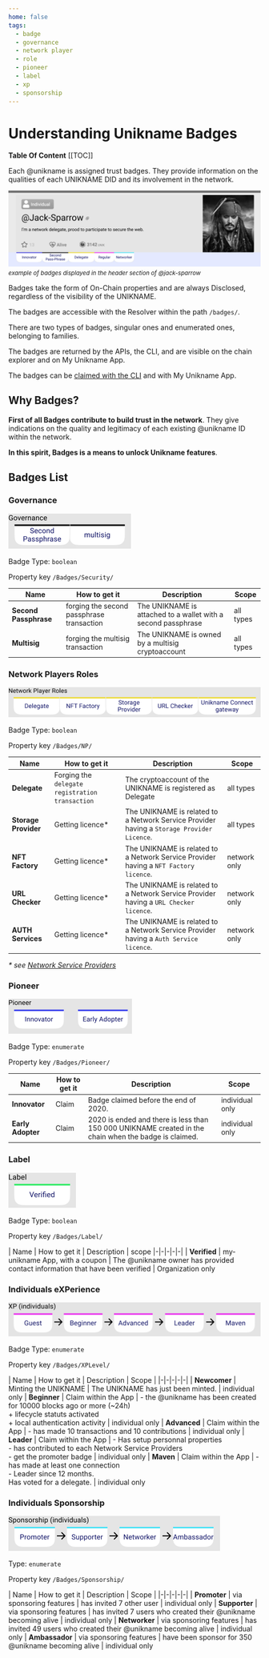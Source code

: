 ```yaml
---
home: false
tags: 
  - badge
  - governance
  - network player
  - role
  - pioneer
  - label
  - xp
  - sponsorship
---
```


# Understanding Unikname Badges <Badge text="Key Concept"/>

**Table Of Content**
[[TOC]]

Each @unikname is assigned trust badges. They provide information on the qualities of each UNIKNAME DID and its involvement in the network.

![jack-sparrow-idcard-header](./images/did-nft-unik-unikname-jack-sparrow-header-badges.png)
<small>_example of badges displayed in the header section of @jack-sparrow_</small>

Badges take the form of On-Chain properties and are always Disclosed, regardless of the visibility of the UNIKNAME.

The badges are accessible with the Resolver within the path `/badges/`.

There are two types of badges, singular ones and enumerated ones, belonging to families.

The badges are returned by the APIs, the CLI, and are visible on the chain explorer and on My Unikname App.

The badges can be [claimed with the CLI](/cli.html#badges-claim) and with My Unikname App.

## Why Badges?

**First of all Badges contribute to build trust in the network**. They give indications on the quality and legitimacy of each existing @unikname ID within the network.

**In this spirit, Badges is a means to unlock Unikname features**.

## Badges List

### Governance

![badges-governance](./images/badges-governance.png)

Badge Type: `boolean`

Property key `/Badges/Security/`

| Name | How to get it | Description | Scope | 
|-|-|-|-|
| **Second Passphrase** | forging the second passphrase transaction  | The UNIKNAME is attached to a wallet with a second passphrase | all types | 
| **Multisig** | forging the multisig transaction | The UNIKNAME is owned by a multisig cryptoaccount | all types | 


### Network Players Roles

![badges-np-roles](./images/badges-np-roles.png)

Badge Type: `boolean`

Property key `/Badges/NP/`

| Name | How to get it | Description | Scope | 
|-|-|-|-|
| **Delegate** | Forging the `delegate registration transaction` | The cryptoaccount of the UNIKNAME is registered as Delegate | all types |
| **Storage Provider** | Getting licence* | The UNIKNAME is related to a Network Service Provider having a `Storage Provider Licence`. | all types |
| **NFT Factory** | Getting licence* | The UNIKNAME is related to a Network Service Provider having a `NFT Factory licence`. | network only |
| **URL Checker** | Getting licence* | The UNIKNAME is related to a Network Service Provider having a `URL Checker licence`. | network only |
| **AUTH Services** | Getting licence* | The UNIKNAME is related to a Network Service Provider having a `Auth Service licence`. | network only |

_* see [Network Service Providers](./service-provider)_


### Pioneer

![badges-pioneer](./images/badges-pioneer.png)

Badge Type: `enumerate`

Property key `/Badges/Pioneer/`

| Name | How to get it | Description | Scope
|-|-|-|-|
| **Innovator** | Claim | Badge claimed before the end of 2020. | individual only
| **Early Adopter** | Claim | 2020 is ended and there is less than 150 000 UNIKNAME created in the chain when the badge is claimed. | individual only


### Label

![badges-label](./images/badges-label.png)

Badge Type: `boolean`

Property key `/Badges/Label/`

| Name | How to get it | Description | scope 
|-|-|-|-|-|
| **Verified** | my-unikname App, with a coupon | The @unikname owner has provided contact information that have been verified | Organization only 

### Individuals eXPerience

![badges-xp](./images/badges-xp.png)

Badge Type: `enumerate`

Property key `/Badges/XPLevel/`

| Name | How to get it | Description | Scope |
|-|-|-|-|-|
| **Newcomer** | Minting the UNIKNAME | The UNIKNAME has just been minted. | individual only
| **Beginner** | Claim within the App | - the @unikname has been created for 10000 blocks ago or more (~24h) <br/> + lifecycle statuts activated <br/> + local authentication activity  | individual only
| **Advanced** | Claim within the App | - has made 10 transactions and 10 contributions | individual only
| **Leader** | Claim within the App | - Has setup personnal properties <br/> - has contributed to each Network Service Providers <br/> - get the promoter badge | individual only
| **Maven** | Claim within the App |  - has made at least one connection<br/> - Leader since 12 months.<br/> Has voted for a delegate. | individual only

### Individuals Sponsorship

![badges-sponsorship](./images/badges-sponsorship.png)

Type: `enumerate`

Property key `/Badges/Sponsorship/`

| Name | How to get it  | Description | Scope |
|-|-|-|-|-|
| **Promoter** | via sponsoring features | has invited 7 other user | individual only
| **Supporter** | via sponsoring features | has invited 7 users who created their @unikname becoming alive | individual only
| **Networker** | via sponsoring features | has invited 49 users who created their @unikname  becoming alive | individual only
| **Ambassador** | via sponsoring features | have been sponsor for 350 @unikname becoming alive | individual only
